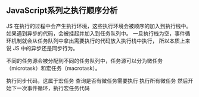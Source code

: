 ## **JavaScript系列之执行顺序分析**

JS 在执行的过程中会产生执行环境，这些执行环境会被顺序的加入到执行栈中。
如果遇到异步的代码，会被挂起并加入到任务队列中。
一旦执行栈为空，事件循环机制就会从任务队列中拿出需要执行的代码放入执行栈中执行，
所以本质上来说 JS 中的异步还是同步行为。

不同的任务源会被分配到不同的任务队列中，任务源可以分为微任务（microtask）和宏任务（macrotask）。

执行同步代码，这属于宏任务
查询是否有微任务需要执行
执行所有微任务
然后开始下一次事件循环，执行宏任务代码